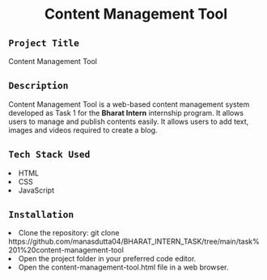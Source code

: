 <h1 align="center">
  <a href="# Content Management Tool"></a>
  Content Management Tool
</h1>

## `Project Title`
Content Management Tool

## `Description`
Content Management Tool is a web-based content management system developed as Task 1 for the **Bharat Intern** internship program. It allows users to manage and publish contents easily. It allows users to add text, images and videos required to create a blog. 

## `Tech Stack Used`
<li>HTML</li>
<li>CSS</li>
<li>JavaScript</li>

## `Installation`
<li>Clone the repository: git clone https://github.com/manasdutta04/BHARAT_INTERN_TASK/tree/main/task%201%20content-management-tool </li>
<li>Open the project folder in your preferred code editor.</li>
<li>Open the content-management-tool.html file in a web browser.</li>
